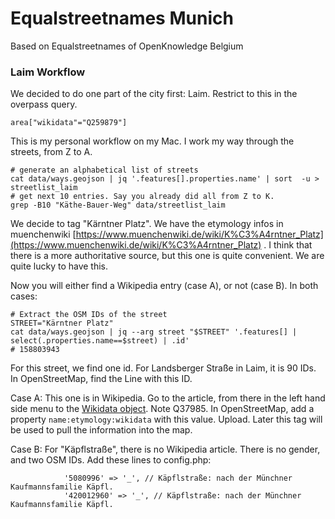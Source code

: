 # Equalstreetnames Munich

Based on Equalstreetnames of OpenKnowledge Belgium

### Laim Workflow

We decided to do one part of the city first: Laim. Restrict to this in the overpass query.
```
area["wikidata"="Q259879"]
```
This is my personal workflow on my Mac. I work my way through the streets, from Z to A.
```
# generate an alphabetical list of streets
cat data/ways.geojson | jq '.features[].properties.name' | sort  -u > streetlist_laim
# get next 10 entries. Say you already did all from Z to K.
grep -B10 "Käthe-Bauer-Weg" data/streetlist_laim
```
We decide to tag "Kärntner Platz". We have the etymology infos in muenchenwiki [https://www.muenchenwiki.de/wiki/K%C3%A4rntner_Platz](https://www.muenchenwiki.de/wiki/K%C3%A4rntner_Platz) . I think that there is a more authoritative source, but this one is quite convenient. We are quite lucky to have this.


Now you will either find a Wikipedia entry (case A), or not (case B). In both cases:
```
# Extract the OSM IDs of the street
STREET="Kärntner Platz"
cat data/ways.geojson | jq --arg street "$STREET" '.features[] | select(.properties.name==$street) | .id' 
# 158803943
```
For this street, we find one id. For Landsberger Straße in Laim, it is 90 IDs. 
In OpenStreetMap, find the Line with this ID.

Case A: This one is in Wikipedia. Go to the article, from there in the left hand side menu to the [Wikidata object](https://www.wikidata.org/wiki/Q37985). Note Q37985. In OpenStreetMap, add a property `name:etymology:wikidata` with this value. Upload. Later this tag will be used to pull the information into the map.

Case B: For "Käpflstraße", there is no Wikipedia article. There is no gender, and two OSM IDs. Add these lines to config.php:
```
            '5080996' => '_', // Käpflstraße: nach der Münchner Kaufmannsfamilie Käpfl.
            '420012960' => '_', // Käpflstraße: nach der Münchner Kaufmannsfamilie Käpfl.
```
